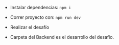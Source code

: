 
- Instalar dependencias:
  `npm i`
- Correr proyecto con:
  `npm run dev`

- Realizar el desafío

- Carpeta del Backend es el desarrollo del desafio.